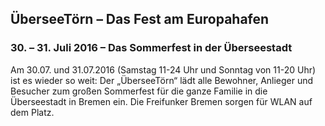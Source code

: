 ## ÜberseeTörn – Das Fest am Europahafen
### 30. – 31. Juli 2016 – Das Sommerfest in der Überseestadt

Am 30.07. und 31.07.2016 (Samstag 11-24 Uhr und Sonntag von 11-20 Uhr) ist es wieder so weit: Der „ÜberseeTörn“ lädt alle Bewohner, Anlieger und Besucher zum großen Sommerfest für die ganze Familie in die Überseestadt in Bremen ein. Die Freifunker Bremen sorgen für WLAN auf dem Platz.

